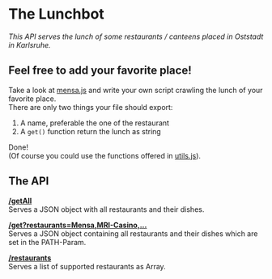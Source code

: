 The Lunchbot
============

*This API serves the lunch of some restaurants / canteens placed in Oststadt in Karlsruhe.*

## Feel free to add your favorite place!
Take a look at [mensa.js](src/lunch/restaurants/mensa.js) and write your own script crawling the lunch of your favorite place.  
There are only two things your file should export:
1. A name, preferable the one of the restaurant
2. A `get()` function return the lunch as string

Done!  
(Of course you could use the functions offered in [utils.js](src/lunch/utils.js)).

## The API
**[/getAll](https://oststadt-lunch.de/API/getAll)**  
Serves a JSON object with all restaurants and their dishes.

**[/get?restaurants=Mensa,MRI-Casino,...](https://oststadt-lunch.de/API//get?restaurants=Mensa,MRI-Casino)**  
Serves a JSON object containing all restaurants and their dishes which are set in the PATH-Param.

**[/restaurants](https://oststadt-lunch.de/API/restaurants)**  
Serves a list of supported restaurants as Array.